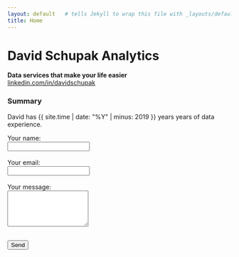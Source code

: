 ```yaml
---
layout: default   # tells Jekyll to wrap this file with _layouts/default.html
title: Home
---
```


# **David Schupak Analytics**
**Data services that make your life easier** <br>
[linkedin.com/in/davidschupak](linkedin.com/in/davidschupak )

### **Summary**
David has {{ site.time | date: "%Y" | minus: 2019 }} years years of data experience.

<form action="https://formspree.io/f/xkgzwaar" method="POST">
  <input type="hidden" name="_next" value="#sent">
  <input type="hidden" name="_subject" value="Inquiry from webite form">

  <label>
    Your name:<br>
    <input type="text" name="name" required>
  </label><br><br>

  <label>
    Your email:<br>
    <input type="email" name="email" required>
  </label><br><br>

  <label>
    Your message:<br>
    <textarea name="message" rows="5" required></textarea>
  </label><br><br>

  <button type="submit">Send</button>
</form>

<div id="success-message" style="display: none; color: green; margin-top: 1em;">
  ✅ Thanks! Your message has been sent.
</div>

<script>
  const form = document.getElementById("contact-form");
  const success = document.getElementById("success-message");

  form.addEventListener("submit", async function (e) {
    e.preventDefault(); // prevent default page reload

    const data = new FormData(form);
    const action = "https://formspree.io/f/xyzabc"; // replace with your Formspree endpoint

    const response = await fetch(action, {
      method: "POST",
      body: data,
      headers: {
        'Accept': 'application/json'
      }
    });

    if (response.ok) {
      form.reset();                    // clear the form
      success.style.display = "block" // show success message
    } else {
      alert("Something went wrong. Please try again later.");
    }
  });
</script>
